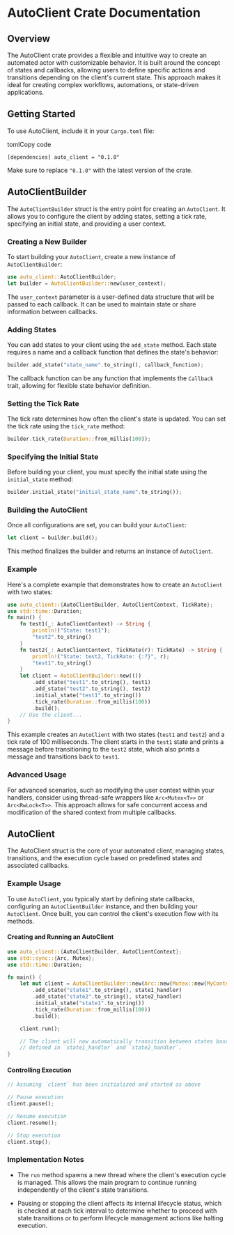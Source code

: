# AutoClient Crate Documentation

## Overview

The AutoClient crate provides a flexible and intuitive way to create an 
automated actor with customizable behavior. It is built around the concept of 
states and callbacks, allowing users to define specific actions and transitions 
depending on the client's current state. This approach makes it ideal for 
creating complex workflows, automations, or state-driven applications.

## Getting Started

To use AutoClient, include it in your `Cargo.toml` file:

tomlCopy code

`[dependencies] auto_client = "0.1.0"`

Make sure to replace `"0.1.0"` with the latest version of the crate.

## AutoClientBuilder

The `AutoClientBuilder` struct is the entry point for creating an `AutoClient`.
It allows you to configure the client by adding states, setting a tick rate,
specifying an initial state, and providing a user context.

### Creating a New Builder

To start building your `AutoClient`, create a new instance of 
`AutoClientBuilder`:

```rust
use auto_client::AutoClientBuilder;
let builder = AutoClientBuilder::new(user_context);
```

The `user_context` parameter is a user-defined data structure that will be 
passed to each callback. It can be used to maintain state or share information 
between callbacks.

### Adding States

You can add states to your client using the `add_state` method. Each state 
requires a name and a callback function that defines the state's behavior:


```rust
builder.add_state("state_name".to_string(), callback_function);
```

The callback function can be any function that implements the `Callback`
trait, allowing for flexible state behavior definition.

### Setting the Tick Rate

The tick rate determines how often the client's state is updated. You can set 
the tick rate using the `tick_rate` method:

```rust
builder.tick_rate(Duration::from_millis(100));
```

### Specifying the Initial State

Before building your client, you must specify the initial state using the 
`initial_state` method:

```rust
builder.initial_state("initial_state_name".to_string());
```

### Building the AutoClient

Once all configurations are set, you can build your `AutoClient`:

```rust
let client = builder.build();
```

This method finalizes the builder and returns an instance of `AutoClient`.

### Example

Here's a complete example that demonstrates how to create an `AutoClient`
with two states:

```rust
use auto_client::{AutoClientBuilder, AutoClientContext, TickRate}; 
use std::time::Duration;  
fn main() {     
    fn test1(_: AutoClientContext) -> String {         
        println!("State: test1");         
        "test2".to_string()     
    }      
    fn test2(_: AutoClientContext, TickRate(r): TickRate) -> String {         
        println!("State: test2, TickRate: {:?}", r);
        "test1".to_string()     
    }      
    let client = AutoClientBuilder::new(())         
        .add_state("test1".to_string(), test1)         
        .add_state("test2".to_string(), test2)         
        .initial_state("test1".to_string())         
        .tick_rate(Duration::from_millis(100))         
        .build();      
    // Use the client... 
}
```

This example creates an `AutoClient` with two states (`test1` and `test2`) 
and a tick rate of 100 milliseconds. The client starts in the `test1` state 
and prints a message before transitioning to the `test2` state, which also 
prints a message and transitions back to `test1`.

### Advanced Usage

For advanced scenarios, such as modifying the user context within your handlers,
consider using thread-safe wrappers like `Arc<Mutex<T>>` or `Arc<RwLock<T>>`. 
This approach allows for safe concurrent access and modification of the shared 
context from multiple callbacks.

## AutoClient
The AutoClient struct is the core of your automated client, managing states, 
transitions, and the execution cycle based on predefined states and associated 
callbacks.

### Example Usage

To use `AutoClient`, you typically start by defining state callbacks, 
configuring an `AutoClientBuilder` instance, and then building your 
`AutoClient`. Once built, you can control the client's execution flow with 
its methods.

#### Creating and Running an AutoClient

```rust
use auto_client::{AutoClientBuilder, AutoClientContext};
use std::sync::{Arc, Mutex};
use std::time::Duration;

fn main() {
    let mut client = AutoClientBuilder::new(Arc::new(Mutex::new(MyContext::new())))
        .add_state("state1".to_string(), state1_handler)
        .add_state("state2".to_string(), state2_handler)
        .initial_state("state1".to_string())
        .tick_rate(Duration::from_millis(100))
        .build();

    client.run();

    // The client will now automatically transition between states based on the logic
    // defined in `state1_handler` and `state2_handler`.
}
```

#### Controlling Execution

```rust
// Assuming `client` has been initialized and started as above

// Pause execution
client.pause();

// Resume execution
client.resume();

// Stop execution
client.stop();
```

### Implementation Notes

*   The `run` method spawns a new thread where the client's execution cycle is 
managed. This allows the main program to continue running independently of the 
client's state transitions.

*   Pausing or stopping the client affects its internal lifecycle status, 
which is checked at each tick interval to determine whether to proceed with 
state transitions or to perform lifecycle management actions like halting 
execution.

